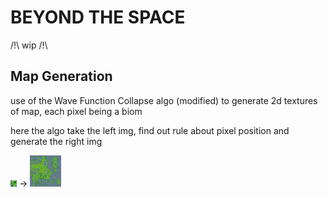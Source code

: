 # BEYOND THE SPACE

/!\\ wip /!\\

## Map Generation

use of the Wave Function Collapse algo (modified) to generate 2d textures of map, each pixel being a biom

here the algo take the left img, find out rule about pixel position and generate the right img

![Input image](./README_Ressource/img/testmap5.png)
->
![output image](./README_Ressource/img/testOutput.png)